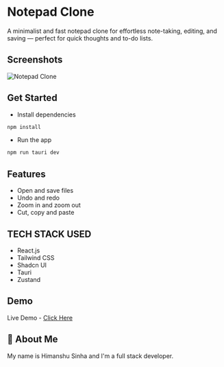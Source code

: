 # Notepad Clone

A minimalist and fast notepad clone for effortless note-taking, editing, and saving — perfect for quick thoughts and to-do lists.

## Screenshots

![Notepad Clone](https://github.com/user-attachments/assets/251de8f1-48b9-4b70-bbeb-9fd617c05f9a)

## Get Started

- Install dependencies

```bash
npm install
```

- Run the app

```bash
npm run tauri dev
```

## Features

- Open and save files
- Undo and redo
- Zoom in and zoom out
- Cut, copy and paste

## TECH STACK USED

- React.js
- Tailwind CSS
- Shadcn UI
- Tauri
- Zustand

## Demo

Live Demo - [Click Here](https://www.youtube.com/shorts/abj2Eivo1gc)

## 🚀 About Me

My name is Himanshu Sinha and I'm a full stack developer.
